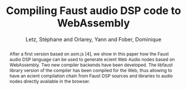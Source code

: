 --- 
title: "Compiling Faust audio DSP code to WebAssembly" 
abstract: "After a first version based on asm.js [4], we show in this paper how the Faust audio DSP language can be used to generate ecient Web Audio nodes based on WebAssembly. Two new compiler backends have been developed. The libfaust library version of the compiler has been compiled for the Web, thus allowing to have an ecient compilation chain from Faust DSP sources and libraries to audio nodes directly available in the browser." 
address: "London" 
author: "Letz, Stéphane and Orlarey, Yann and Fober, Dominique"
webAuthor: "Stéphane Letz, Yann Orlarey, Dominique Fober" 
booktitle: "Proceedings of the International Web Audio Conference" 
editor: "Thalmann, Florian and Ewert, Sebastian" 
month: "August"
pages: "" 
publisher: "Queen Mary University of London" 
series: "WAC '17"
track: "Poster"  
year: "2017" 
id: "2017_EA_60" 
tags: year2017
media: none 
pdflink: /_data/papers/pdf/2017/2017_60.pdf
ISSN: 2663-5844
---
